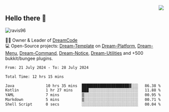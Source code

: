 <img align='right' src="https://github-readme-stats.vercel.app/api?username=Ravis96&show_icons=true">

## Hello there 👋
<p align="left"> <img src="https://komarev.com/ghpvc/?username=ravis96&label=Profile%20views&color=0e75b6&style=flat" alt="ravis96" /> </p>

👨‍💻 Owner & Leader of [DreamCode](https://github.com/DreamPoland) <br>
💻 Open-Source projects: [Dream-Template](https://github.com/DreamPoland/dream-template) on [Dream-Platform](https://github.com/DreamPoland/dream-platform), [Dream-Menu](https://github.com/DreamPoland/dream-menu), [Dream-Command](https://github.com/DreamPoland/dream-command), [Dream-Notice](https://github.com/DreamPoland/dream-notice), [Dream-Utilities](https://github.com/DreamPoland/dream-utilities) and +500 bukkit/bungee plugins.

<!--START_SECTION:waka-->

```txt
From: 21 July 2024 - To: 28 July 2024

Total Time: 12 hrs 15 mins

Java              10 hrs 35 mins  █████████████████████▓░░░   86.38 %
Kotlin            1 hr 27 mins    ███░░░░░░░░░░░░░░░░░░░░░░   11.88 %
YAML              7 mins          ▒░░░░░░░░░░░░░░░░░░░░░░░░   00.95 %
Markdown          5 mins          ▒░░░░░░░░░░░░░░░░░░░░░░░░   00.71 %
Shell Script      0 secs          ░░░░░░░░░░░░░░░░░░░░░░░░░   00.04 %
```

<!--END_SECTION:waka-->

